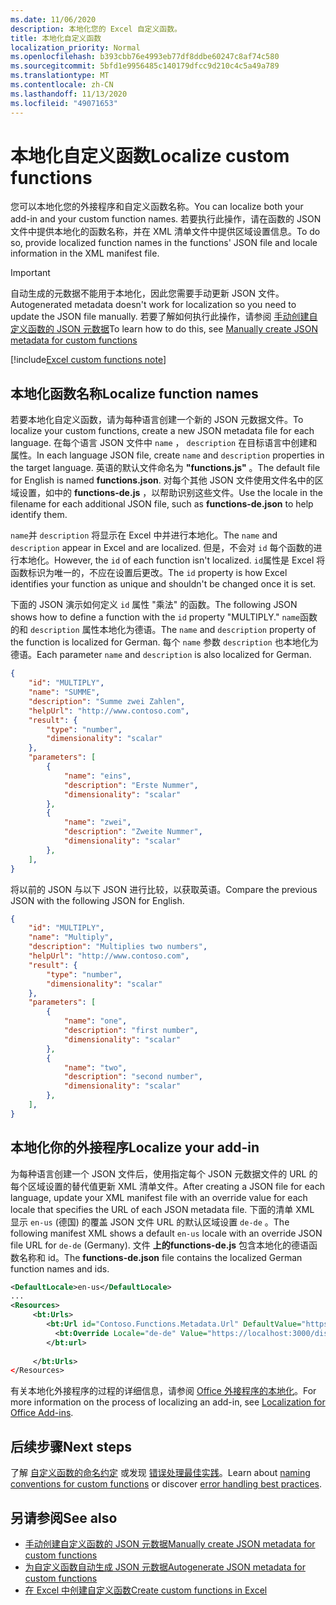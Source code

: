 ```yaml
---
ms.date: 11/06/2020
description: 本地化您的 Excel 自定义函数。
title: 本地化自定义函数
localization_priority: Normal
ms.openlocfilehash: b393cbb76e4993eb77df8ddbe60247c8af74c580
ms.sourcegitcommit: 5bfd1e9956485c140179dfcc9d210c4c5a49a789
ms.translationtype: MT
ms.contentlocale: zh-CN
ms.lasthandoff: 11/13/2020
ms.locfileid: "49071653"
---
```

# <a name="localize-custom-functions"></a><span data-ttu-id="67f8e-103">本地化自定义函数</span><span class="sxs-lookup"><span data-stu-id="67f8e-103">Localize custom functions</span></span>

<span data-ttu-id="67f8e-104">您可以本地化您的外接程序和自定义函数名称。</span><span class="sxs-lookup"><span data-stu-id="67f8e-104">You can localize both your add-in and your custom function names.</span></span> <span data-ttu-id="67f8e-105">若要执行此操作，请在函数的 JSON 文件中提供本地化的函数名称，并在 XML 清单文件中提供区域设置信息。</span><span class="sxs-lookup"><span data-stu-id="67f8e-105">To do so, provide localized function names in the functions' JSON file and locale information in the XML manifest file.</span></span>

>[!IMPORTANT]
> <span data-ttu-id="67f8e-106">自动生成的元数据不能用于本地化，因此您需要手动更新 JSON 文件。</span><span class="sxs-lookup"><span data-stu-id="67f8e-106">Autogenerated metadata doesn't work for localization so you need to update the JSON file manually.</span></span> <span data-ttu-id="67f8e-107">若要了解如何执行此操作，请参阅 [手动创建自定义函数的 JSON 元数据](custom-functions-json.md)</span><span class="sxs-lookup"><span data-stu-id="67f8e-107">To learn how to do this, see [Manually create JSON metadata for custom functions](custom-functions-json.md)</span></span>

[!include[Excel custom functions note](../includes/excel-custom-functions-note.md)]

## <a name="localize-function-names"></a><span data-ttu-id="67f8e-108">本地化函数名称</span><span class="sxs-lookup"><span data-stu-id="67f8e-108">Localize function names</span></span>

<span data-ttu-id="67f8e-109">若要本地化自定义函数，请为每种语言创建一个新的 JSON 元数据文件。</span><span class="sxs-lookup"><span data-stu-id="67f8e-109">To localize your custom functions, create a new JSON metadata file for each language.</span></span> <span data-ttu-id="67f8e-110">在每个语言 JSON 文件中 `name` ， `description` 在目标语言中创建和属性。</span><span class="sxs-lookup"><span data-stu-id="67f8e-110">In each language JSON file, create `name` and `description` properties in the target language.</span></span> <span data-ttu-id="67f8e-111">英语的默认文件命名为 **"functions.js"** 。</span><span class="sxs-lookup"><span data-stu-id="67f8e-111">The default file for English is named **functions.json**.</span></span> <span data-ttu-id="67f8e-112">对每个其他 JSON 文件使用文件名中的区域设置，如中的 **functions-de.js** ，以帮助识别这些文件。</span><span class="sxs-lookup"><span data-stu-id="67f8e-112">Use the locale in the filename for each additional JSON file, such as **functions-de.json** to help identify them.</span></span>

<span data-ttu-id="67f8e-113">`name`并 `description` 将显示在 Excel 中并进行本地化。</span><span class="sxs-lookup"><span data-stu-id="67f8e-113">The `name` and `description` appear in Excel and are localized.</span></span> <span data-ttu-id="67f8e-114">但是，不会对 `id` 每个函数的进行本地化。</span><span class="sxs-lookup"><span data-stu-id="67f8e-114">However, the `id` of each function isn't localized.</span></span> <span data-ttu-id="67f8e-115">`id`属性是 Excel 将函数标识为唯一的，不应在设置后更改。</span><span class="sxs-lookup"><span data-stu-id="67f8e-115">The `id` property is how Excel identifies your function as unique and shouldn't be changed once it is set.</span></span>

<span data-ttu-id="67f8e-116">下面的 JSON 演示如何定义 `id` 属性 "乘法" 的函数。</span><span class="sxs-lookup"><span data-stu-id="67f8e-116">The following JSON shows how to define a function with the `id` property "MULTIPLY."</span></span> <span data-ttu-id="67f8e-117">`name`函数的和 `description` 属性本地化为德语。</span><span class="sxs-lookup"><span data-stu-id="67f8e-117">The `name` and `description` property of the function is localized for German.</span></span> <span data-ttu-id="67f8e-118">每个 `name` 参数 `description` 也本地化为德语。</span><span class="sxs-lookup"><span data-stu-id="67f8e-118">Each parameter `name` and `description` is also localized for German.</span></span>

```JSON
{
    "id": "MULTIPLY",
    "name": "SUMME",
    "description": "Summe zwei Zahlen",
    "helpUrl": "http://www.contoso.com",
    "result": {
        "type": "number",
        "dimensionality": "scalar"
    },
    "parameters": [
        {
            "name": "eins",
            "description": "Erste Nummer",
            "dimensionality": "scalar"
        },
        {
            "name": "zwei",
            "description": "Zweite Nummer",
            "dimensionality": "scalar"
        },
    ],
}
```

<span data-ttu-id="67f8e-119">将以前的 JSON 与以下 JSON 进行比较，以获取英语。</span><span class="sxs-lookup"><span data-stu-id="67f8e-119">Compare the previous JSON with the following JSON for English.</span></span>

```JSON
{
    "id": "MULTIPLY",
    "name": "Multiply",
    "description": "Multiplies two numbers",
    "helpUrl": "http://www.contoso.com",
    "result": {
        "type": "number",
        "dimensionality": "scalar"
    },
    "parameters": [
        {
            "name": "one",
            "description": "first number",
            "dimensionality": "scalar"
        },
        {
            "name": "two",
            "description": "second number",
            "dimensionality": "scalar"
        },
    ],
}
```

## <a name="localize-your-add-in"></a><span data-ttu-id="67f8e-120">本地化你的外接程序</span><span class="sxs-lookup"><span data-stu-id="67f8e-120">Localize your add-in</span></span>

<span data-ttu-id="67f8e-121">为每种语言创建一个 JSON 文件后，使用指定每个 JSON 元数据文件的 URL 的每个区域设置的替代值更新 XML 清单文件。</span><span class="sxs-lookup"><span data-stu-id="67f8e-121">After creating a JSON file for each language, update your XML manifest file with an override value for each locale that specifies the URL of each JSON metadata file.</span></span> <span data-ttu-id="67f8e-122">下面的清单 XML 显示 `en-us` (德国) 的覆盖 JSON 文件 URL 的默认区域设置 `de-de` 。</span><span class="sxs-lookup"><span data-stu-id="67f8e-122">The following manifest XML shows a default `en-us` locale with an override JSON file URL for `de-de` (Germany).</span></span> <span data-ttu-id="67f8e-123">文件 **上的functions-de.js** 包含本地化的德语函数名称和 id。</span><span class="sxs-lookup"><span data-stu-id="67f8e-123">The **functions-de.json** file contains the localized German function names and ids.</span></span>

```XML
<DefaultLocale>en-us</DefaultLocale>
...
<Resources>
     <bt:Urls>
        <bt:Url id="Contoso.Functions.Metadata.Url" DefaultValue="https://localhost:3000/dist/functions.json"/>
          <bt:Override Locale="de-de" Value="https://localhost:3000/dist/functions-de.json" />
        </bt:url>
        
     </bt:Urls>
</Resources>
```

<span data-ttu-id="67f8e-124">有关本地化外接程序的过程的详细信息，请参阅 [Office 外接程序的本地化](../develop/localization.md#control-localization-from-the-manifest)。</span><span class="sxs-lookup"><span data-stu-id="67f8e-124">For more information on the process of localizing an add-in, see [Localization for Office Add-ins](../develop/localization.md#control-localization-from-the-manifest).</span></span>

## <a name="next-steps"></a><span data-ttu-id="67f8e-125">后续步骤</span><span class="sxs-lookup"><span data-stu-id="67f8e-125">Next steps</span></span>
<span data-ttu-id="67f8e-126">了解 [自定义函数的命名约定](custom-functions-naming.md) 或发现 [错误处理最佳实践](custom-functions-errors.md)。</span><span class="sxs-lookup"><span data-stu-id="67f8e-126">Learn about [naming conventions for custom functions](custom-functions-naming.md) or discover [error handling best practices](custom-functions-errors.md).</span></span>

## <a name="see-also"></a><span data-ttu-id="67f8e-127">另请参阅</span><span class="sxs-lookup"><span data-stu-id="67f8e-127">See also</span></span>

* [<span data-ttu-id="67f8e-128">手动创建自定义函数的 JSON 元数据</span><span class="sxs-lookup"><span data-stu-id="67f8e-128">Manually create JSON metadata for custom functions</span></span>](custom-functions-json.md)
* [<span data-ttu-id="67f8e-129">为自定义函数自动生成 JSON 元数据</span><span class="sxs-lookup"><span data-stu-id="67f8e-129">Autogenerate JSON metadata for custom functions</span></span>](custom-functions-json-autogeneration.md)
* [<span data-ttu-id="67f8e-130">在 Excel 中创建自定义函数</span><span class="sxs-lookup"><span data-stu-id="67f8e-130">Create custom functions in Excel</span></span>](custom-functions-overview.md)
